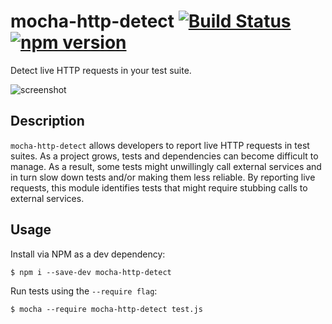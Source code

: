 # mocha-http-detect [![Build Status](https://travis-ci.org/Chris911/mocha-http-detect.svg?branch=master)](https://travis-ci.org/Chris911/mocha-http-detect) [![npm version](https://badge.fury.io/js/mocha-http-detect.svg)](https://badge.fury.io/js/mocha-http-detect)

Detect live HTTP requests in your test suite.

![screenshot](http://i.imgur.com/00QZZlh.png)

## Description

`mocha-http-detect` allows developers to report live HTTP requests in test suites. As a project grows, tests and dependencies can become difficult to manage. As a result, some tests might unwillingly call external services and in turn slow down tests and/or making them less reliable. By reporting live requests, this module identifies tests that might require stubbing calls to external services.

## Usage

Install via NPM as a dev dependency:

`$ npm i --save-dev mocha-http-detect`

Run tests using the `--require flag`:

`$ mocha --require mocha-http-detect test.js`
